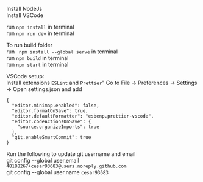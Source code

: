 Install NodeJs  
Install VSCode

run `npm install` in terminal  
run `npm run dev` in terminal

To run build folder  
run ` npm install --global serve` in terminal  
run `npm build` in terminal  
run `npm start` in terminal

VSCode setup:  
Install extensions `ESLint` and `Prettier`"
Go to File -> Preferences -> Settings -> Open settings.json and add

```
{
  "editor.minimap.enabled": false,
  "editor.formatOnSave": true,
  "editor.defaultFormatter": "esbenp.prettier-vscode",
  "editor.codeActionsOnSave": {
    "source.organizeImports": true
  },
  "git.enableSmartCommit": true
}

```

Run the following to update git username and email  
git config --global user.email `48188267+cesar93683@users.noreply.github.com`  
git config --global user.name `cesar93683`
